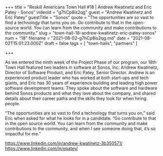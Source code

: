 +++
title = "Reskill Americans Town Hall #18 | Andrew Kwatinetz and Eric Patey - Sonos"
videoId = "g7hCp8is2qg"
guest = "Andrew Kwatinetz and Eric Patey"
guestTitle = "Sonos"
quote = "The opportunities are so vast to find a technology that turns you on. Go contribute to that in the open-source world. You can learn from the community and make contributions to the community."
slug = "town-hall-18-andrew-kwatinetz-eric-patey-sonos"
num = "18"
filename = "2021-08-02-g7hCp8is2qg.md"
date = "2021-08-02T15:01:23.000Z"
draft = false
tags = [ "town-halls", "partners" ]

+++

As we entered the ninth week of the Project Phase of our program, our 18th Town Hall featured two leaders in software at Sonos, Inc: Andrew Kwatinetz, Director of Software Product, and Eric Patey, Senior Director.  Andrew is an experienced product leader who has worked at both start-ups and tech giants, and Eric has 30 years of experience building and leading high power software development teams. They spoke about the software and hardware behind Sonos products and what they love about the company, and shared details about their career paths and the skills they look for when hiring people. 

“The opportunities are so vast to find a technology that turns you on,” said Eric when asked for what he looks for in a candidate. “Go contribute to that in the open source world. You can learn from the community and make contributions to the community, and when I see someone doing that, it’s so impactful for me.” 

https://www.linkedin.com/in/andrew-kwatinetz-3b350571/
https://www.linkedin.com/in/epatey/
